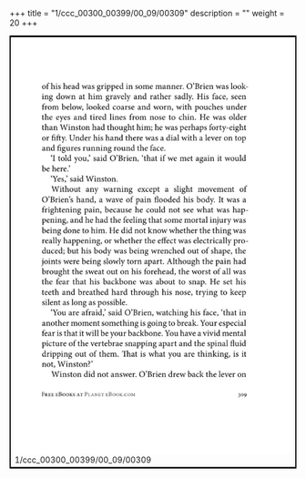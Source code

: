 +++
title = "1/ccc_00300_00399/00_09/00309"
description = ""
weight = 20
+++

<table style="border:2px solid black;max-width:800px;max-height:800px;" 
><tr><td>
<img class="center-fit-jpg"
src="/jpg_/out_jpg_1984__309.jpg">
1/ccc_00300_00399/00_09/00309
</img></td></tr></table>
